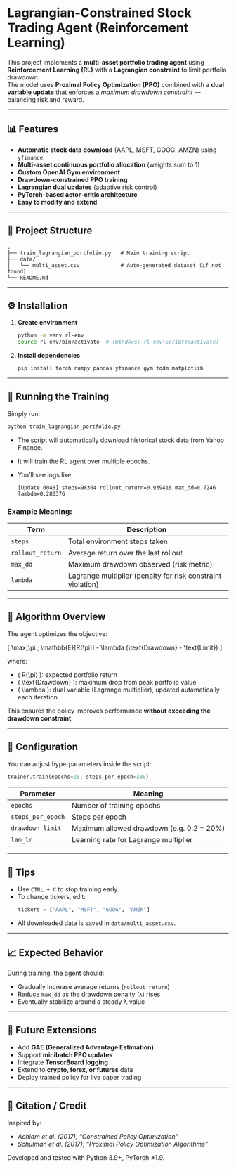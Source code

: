 # Lagrangian-Constrained Stock Trading Agent (Reinforcement Learning)

This project implements a **multi-asset portfolio trading agent** using **Reinforcement Learning (RL)** with a **Lagrangian constraint** to limit portfolio drawdown.  
The model uses **Proximal Policy Optimization (PPO)** combined with a **dual variable update** that enforces a *maximum drawdown constraint* — balancing risk and reward.

---

## 📊 Features

- **Automatic stock data download** (AAPL, MSFT, GOOG, AMZN) using `yfinance`
- **Multi-asset continuous portfolio allocation** (weights sum to 1)
- **Custom OpenAI Gym environment**
- **Drawdown-constrained PPO training**
- **Lagrangian dual updates** (adaptive risk control)
- **PyTorch-based actor–critic architecture**
- **Easy to modify and extend**

---

## 🧩 Project Structure

```
.
├── train_lagrangian_portfolio.py   # Main training script
├── data/
│   └── multi_asset.csv             # Auto-generated dataset (if not found)
└── README.md
```

---

## ⚙️ Installation

1. **Create environment**
   ```bash
   python -m venv rl-env
   source rl-env/bin/activate  # (Windows: rl-env\Scripts\activate)
   ```

2. **Install dependencies**
   ```bash
   pip install torch numpy pandas yfinance gym tqdm matplotlib
   ```

---

## 🚀 Running the Training

Simply run:
```bash
python train_lagrangian_portfolio.py
```

- The script will automatically download historical stock data from Yahoo Finance.  
- It will train the RL agent over multiple epochs.  
- You’ll see logs like:

  ```
  [Update 0048] steps=98304 rollout_return=0.939416 max_dd=0.7246 lambda=0.280376
  ```

### Example Meaning:
| Term | Description |
|------|--------------|
| `steps` | Total environment steps taken |
| `rollout_return` | Average return over the last rollout |
| `max_dd` | Maximum drawdown observed (risk metric) |
| `lambda` | Lagrange multiplier (penalty for risk constraint violation) |

---

## 🧠 Algorithm Overview

The agent optimizes the objective:

\[
\max_\pi \; \mathbb{E}[R(\pi)] - \lambda (\text{Drawdown} - \text{Limit})
\]

where:
- \( R(\pi) \): expected portfolio return  
- \( \text{Drawdown} \): maximum drop from peak portfolio value  
- \( \lambda \): dual variable (Lagrange multiplier), updated automatically each iteration  

This ensures the policy improves performance **without exceeding the drawdown constraint**.

---

## 🧪 Configuration

You can adjust hyperparameters inside the script:

```python
trainer.train(epochs=20, steps_per_epoch=300)
```

| Parameter | Meaning |
|------------|----------|
| `epochs` | Number of training epochs |
| `steps_per_epoch` | Steps per epoch |
| `drawdown_limit` | Maximum allowed drawdown (e.g. 0.2 = 20%) |
| `lam_lr` | Learning rate for Lagrange multiplier |

---

## 🧰 Tips

- Use `CTRL + C` to stop training early.
- To change tickers, edit:
  ```python
  tickers = ["AAPL", "MSFT", "GOOG", "AMZN"]
  ```
- All downloaded data is saved in `data/multi_asset.csv`.

---

## 📈 Expected Behavior

During training, the agent should:
- Gradually increase average returns (`rollout_return`)
- Reduce `max_dd` as the drawdown penalty (`λ`) rises
- Eventually stabilize around a steady λ value

---

## 🧩 Future Extensions

- Add **GAE (Generalized Advantage Estimation)**  
- Support **minibatch PPO updates**  
- Integrate **TensorBoard logging**  
- Extend to **crypto, forex, or futures** data  
- Deploy trained policy for live paper trading

---

## 🧾 Citation / Credit

Inspired by:
- *Achiam et al. (2017), “Constrained Policy Optimization”*  
- *Schulman et al. (2017), “Proximal Policy Optimization Algorithms”*  

Developed and tested with Python 3.9+, PyTorch ≥1.9.
